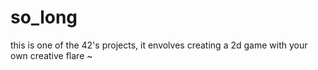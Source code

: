 # so_long
this is one of the 42's projects, it envolves creating a 2d game with your own creative flare ~ 
